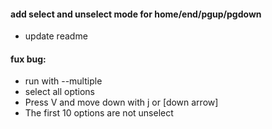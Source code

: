 #### add select and unselect mode for home/end/pgup/pgdown

- update readme

#### fux bug:

- run with --multiple
- select all options
- Press V and move down with j or [down arrow]
- The first 10 options are not unselect
